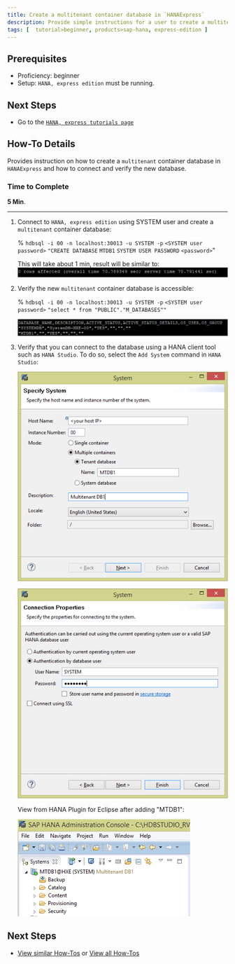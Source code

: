 ```yaml
---
title: Create a multitenant container database in `HANAExpress`
description: Provide simple instructions for a user to create a multitenant database in `HANAExpress`. SAP HANA systems with multitenant database containers can contain multiple tenant databases.
tags: [  tutorial>beginner, products>sap-hana, express-edition ]
---
```

## Prerequisites  
 - Proficiency: beginner
 - Setup: `HANA, express edition` must be running.

## Next Steps
 - Go to the [`HANA, express tutorials page`](http://go.sap.com/developer/tutorials.html)

## How-To Details
Provides instruction on how to create a `multitenant` container database in `HANAExpress` and how to connect and verify the new database.

### Time to Complete
**5 Min**.

---

1. Connect to `HANA, express edition` using SYSTEM user and create a `multitenant` container database:

    % `hdbsql -i 00 -n localhost:30013 -u SYSTEM -p` `<SYSTEM user password>` `"CREATE DATABASE` `MTDB1` `SYSTEM USER PASSWORD` `<password>`"

    This will take about 1 min, result will be similar to:
    ![image 1](1.png)

2. Verify the new `multitenant` container database is accessible:

   % `hdbsql -i 00 -n localhost:30013 -u SYSTEM -p` `<SYSTEM user password>` `"select * from "PUBLIC"."M_DATABASES""`

    ![image 1](2.png)

3. Verify that you can connect to the database using a HANA client tool such as `HANA Studio`. To do so, select the `Add System` command in `HANA Studio`:

    ![image 1](4.png)

    ![image 1](5.png)

    View from HANA Plugin for Eclipse after adding "MTDB1":

    ![image 1](3.png)


## Next Steps
 - [View similar How-Tos](http://go.sap.com/developer/tutorials.html) or [View all How-Tos](http://go.sap.com/developer/tutorials.html)
